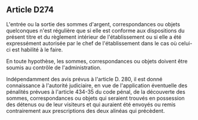 Article D274
----
L'entrée ou la sortie des sommes d'argent, correspondances ou objets quelconques
n'est régulière que si elle est conforme aux dispositions du présent titre et du
règlement intérieur de l'établissement ou si elle a été expressément autorisée
par le chef de l'établissement dans le cas où celui-ci est habilité à le faire.

En toute hypothèse, les sommes, correspondances ou objets doivent être soumis au
contrôle de l'administration.

Indépendamment des avis prévus à l'article D. 280, il est donné connaissance à
l'autorité judiciaire, en vue de l'application éventuelle des pénalités prévues
à l'article 434-35 du code pénal, de la découverte des sommes, correspondances
ou objets qui seraient trouvés en possession des détenus ou de leur visiteurs et
qui auraient été envoyés ou remis contrairement aux prescriptions des deux
alinéas qui précèdent.
